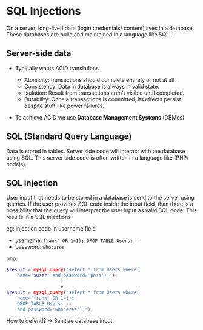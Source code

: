 # SQL Injections

On a server, long-lived data (login credentials/ content) lives in a database. These databases are build and maintained in a language like SQL.

## Server-side data

* Typically wants ACID translations
  * Atomicity: transactions should complete entirely or not at all.
  * Consistency: Data in database is always in valid state.
  * Isolation: Result from transactions aren't visible until completed.
  * Durability: Once a transactions is committed, its effects persist despite stuff like power failures.

* To achieve ACID we use __Database Management Systems__ (DBMes)

## SQL (Standard Query Language)
Data is stored in tables. Server side code will interact with the database using SQL. This server side code is often written in a language like (PHP/ nodejs).

## SQL injection
User input that needs to be stored in a database is send to the server using queries. If the user provides SQL code inside the input field, than there is a possibility that the query will interpret the user input as valid SQL code. This results in a SQL injections.

eg:
injection code in username field

* username: `frank' OR 1=1); DROP TABLE Users; --`
* password: `whocares`

php:

```php
$result = mysql_query("select * from Users where(
    name='$user' and password='pass');");
                    |
                    v
$result = mysql_query("select * from Users where(
    name='frank' OR 1=1);
    DROP TABLE Users; --
    and password='whocares');");
```

How to defend? -> Sanitize database input.
